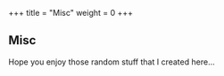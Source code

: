 +++
title = "Misc"
weight = 0
+++

## Misc

Hope you enjoy those random stuff that I created here...


